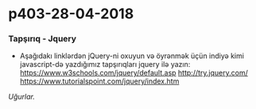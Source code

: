 # p403-28-04-2018

### Tapşırıq - Jquery
- Aşağıdakı linklərdən jQuery-ni oxuyun və öyrənmək üçün indiyə kimi javascript-də yazdığımız tapşırıqları jquery ilə yazın:
  https://www.w3schools.com/jquery/default.asp
  http://try.jquery.com/
  https://www.tutorialspoint.com/jquery/index.htm
  
*Uğurlar.*
